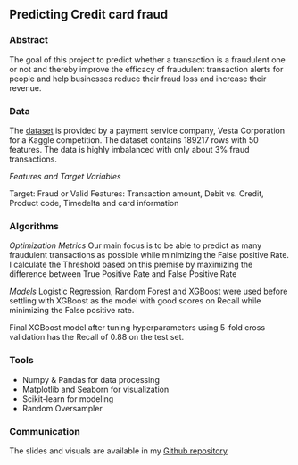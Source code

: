## Predicting Credit card fraud

### Abstract

The goal of this project to predict whether a transaction is a fraudulent one or not and thereby improve the efficacy of fraudulent transaction alerts for people and help businesses reduce their fraud loss and increase their revenue.  

### Data

The [dataset](https://www.kaggle.com/c/ieee-fraud-detection/data) is provided by a payment service company, Vesta Corporation for a Kaggle competition. The dataset contains 189217 rows with 50 features. The data is highly imbalanced with only about 3% fraud transactions.

*Features and Target Variables*

Target: Fraud or Valid
Features: Transaction amount, Debit vs. Credit, Product code, Timedelta and card information

### Algorithms

*Optimization Metrics*
Our main focus is to be able to predict as many fraudulent transactions as possible while minimizing the False positive Rate. I calculate the Threshold based on this premise by maximizing the difference between True Positive Rate and False Positive Rate

*Models* 
Logistic Regression, Random Forest and XGBoost were used before settling with XGBoost as the model with good scores on Recall while minimizing the False positive rate. 

Final XGBoost model after tuning hyperparameters using 5-fold cross validation has the Recall of 0.88 on the test set. 


### Tools

* Numpy & Pandas for data processing 
* Matplotlib and Seaborn for visualization
* Scikit-learn for modeling
* Random Oversampler

### Communication 
The slides and visuals are available in my [Github repository](https://github.com/pr-suresh/FraudDetection)
